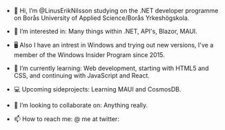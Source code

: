 - 👋 Hi, I’m @LinusErikNilsson studying on the .NET developer programme on Borås University of Applied Science/Borås Yrkeshögskola.

- 👀 I’m interested in: Many things within .NET, API's, Blazor, MAUI. 
- 🖥️ Also I have an intrest in Windows and trying out new versions, I've a member of the Windows Insider Program since 2015.

- 🌱 I’m currently learning: Web development, starting with HTML5 and CSS, and continuing with JavaScript and React.

- 💻 Upcoming sideprojects: Learning MAUI and CosmosDB.

- 💞️ I’m looking to collaborate on: Anything really.

- 📫 How to reach me: @ me at twitter:

<!---
LinusErikNilsson/LinusErikNilsson is a ✨ special ✨ repository because its `README.md` (this file) appears on your GitHub profile.
You can click the Preview link to take a look at your changes.
--->
